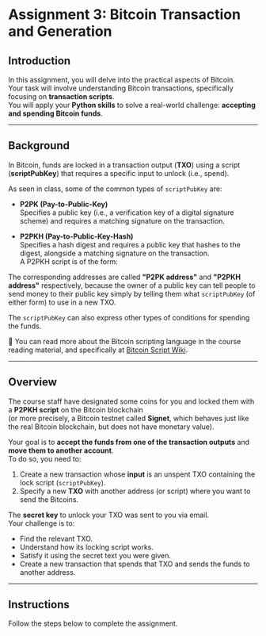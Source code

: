 # Assignment 3: Bitcoin Transaction and Generation

## Introduction
In this assignment, you will delve into the practical aspects of Bitcoin.  
Your task will involve understanding Bitcoin transactions, specifically focusing on **transaction scripts**.  
You will apply your **Python skills** to solve a real-world challenge: **accepting and spending Bitcoin funds**.

---

## Background
In Bitcoin, funds are locked in a transaction output (**TXO**) using a script (**scriptPubKey**) that requires a specific input to unlock (i.e., spend).

As seen in class, some of the common types of `scriptPubKey` are:

- **P2PK (Pay-to-Public-Key)**  
  Specifies a public key (i.e., a verification key of a digital signature scheme) and requires a matching signature on the transaction.

- **P2PKH (Pay-to-Public-Key-Hash)**  
  Specifies a hash digest and requires a public key that hashes to the digest, alongside a matching signature on the transaction.  
  A P2PKH script is of the form:


The corresponding addresses are called **"P2PK address"** and **"P2PKH address"** respectively, because the owner of a public key can tell people to send money to their public key simply by telling them what `scriptPubKey` (of either form) to use in a new TXO.

The `scriptPubKey` can also express other types of conditions for spending the funds.

📖 You can read more about the Bitcoin scripting language in the course reading material, and specifically at [Bitcoin Script Wiki](https://en.bitcoin.it/wiki/Script).

---

## Overview
The course staff have designated some coins for you and locked them with a **P2PKH script** on the Bitcoin blockchain  
(or more precisely, a Bitcoin testnet called **Signet**, which behaves just like the real Bitcoin blockchain, but does not have monetary value).

Your goal is to **accept the funds from one of the transaction outputs** and **move them to another account**.  
To do so, you need to:

1. Create a new transaction whose **input** is an unspent TXO containing the lock script (`scriptPubKey`).  
2. Specify a new **TXO** with another address (or script) where you want to send the Bitcoins.  

The **secret key** to unlock your TXO was sent to you via email.  
Your challenge is to:
- Find the relevant TXO.  
- Understand how its locking script works.  
- Satisfy it using the secret text you were given.  
- Create a new transaction that spends that TXO and sends the funds to another address.  

---

## Instructions
Follow the steps below to complete the assignment.
